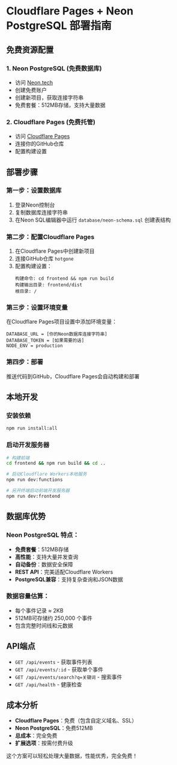 # Cloudflare Pages + Neon PostgreSQL 部署指南

## 免费资源配置

### 1. Neon PostgreSQL (免费数据库)
- 访问 [Neon.tech](https://neon.tech)
- 创建免费账户
- 创建新项目，获取连接字符串
- 免费套餐：512MB存储，支持大量数据

### 2. Cloudflare Pages (免费托管)
- 访问 [Cloudflare Pages](https://pages.cloudflare.com)
- 连接你的GitHub仓库
- 配置构建设置

## 部署步骤

### 第一步：设置数据库
1. 登录Neon控制台
2. 复制数据库连接字符串
3. 在Neon SQL编辑器中运行 `database/neon-schema.sql` 创建表结构

### 第二步：配置Cloudflare Pages
1. 在Cloudflare Pages中创建新项目
2. 连接GitHub仓库 `hotgone`
3. 配置构建设置：
   ```
   构建命令: cd frontend && npm run build
   构建输出目录: frontend/dist
   根目录: /
   ```

### 第三步：设置环境变量
在Cloudflare Pages项目设置中添加环境变量：
```
DATABASE_URL = [你的Neon数据库连接字符串]
DATABASE_TOKEN = [如果需要的话]
NODE_ENV = production
```

### 第四步：部署
推送代码到GitHub，Cloudflare Pages会自动构建和部署

## 本地开发

### 安装依赖
```bash
npm run install:all
```

### 启动开发服务器
```bash
# 构建前端
cd frontend && npm run build && cd ..

# 启动Cloudflare Workers本地服务
npm run dev:functions

# 另开终端启动前端开发服务器
npm run dev:frontend
```

## 数据库优势

### Neon PostgreSQL 特点：
- **免费套餐**：512MB存储
- **高性能**：支持大量并发查询
- **自动备份**：数据安全保障
- **REST API**：完美适配Cloudflare Workers
- **PostgreSQL兼容**：支持复杂查询和JSON数据

### 数据容量估算：
- 每个事件记录 ≈ 2KB
- 512MB可存储约 250,000 个事件
- 包含完整时间线和元数据

## API端点

- `GET /api/events` - 获取事件列表
- `GET /api/events/:id` - 获取单个事件
- `GET /api/events/search?q=关键词` - 搜索事件
- `GET /api/health` - 健康检查

## 成本分析

- **Cloudflare Pages**：免费（包含自定义域名、SSL）
- **Neon PostgreSQL**：免费512MB
- **总成本**：完全免费
- **扩展选项**：按需付费升级

这个方案可以轻松处理大量数据，性能优秀，完全免费！